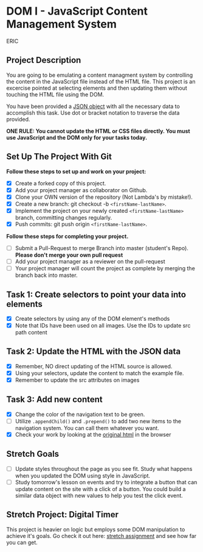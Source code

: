 # DOM I - JavaScript Content Management System
ERIC
## Project Description
You are going to be emulating a content managment system by controlling the content in the JavaScript file instead of the HTML file. This project is an excercise pointed at selecting elements and then updating them without touching the HTML file using the DOM.

You have been provided a [JSON object](js/index.js) with all the necessary data to accomplish this task.  Use dot or bracket notation to traverse the data provided.

**ONE RULE: You cannot update the HTML or CSS files directly.  You must use JavaScript and the DOM only for your tasks today.**

## Set Up The Project With Git

**Follow these steps to set up and work on your project:**

* [x] Create a forked copy of this project.
* [x] Add your project manager as collaborator on Github.
* [x] Clone your OWN version of the repository (Not Lambda's by mistake!).
* [x] Create a new branch: git checkout -b `<firstName-lastName>`.
* [x] Implement the project on your newly created `<firstName-lastName>` branch, committing changes regularly.
* [x] Push commits: git push origin `<firstName-lastName>`.

**Follow these steps for completing your project.**

* [ ] Submit a Pull-Request to merge <firstName-lastName> Branch into master (student's  Repo). **Please don't merge your own pull request**
* [ ] Add your project manager as a reviewer on the pull-request
* [ ] Your project manager will count the project as complete by merging the branch back into master.

## Task 1: Create selectors to point your data into elements
* [x] Create selectors by using any of the DOM element's methods
* [x] Note that IDs have been used on all images.  Use the IDs to update src path content

## Task 2: Update the HTML with the JSON data
* [x] Remember, NO direct updating of the HTML source is allowed.
* [x] Using your selectors, update the content to match the example file.
* [x] Remember to update the src attributes on images

## Task 3: Add new content
* [x] Change the color of the navigation text to be green.
* [ ] Utilize `.appendChild()` and `.prepend()` to add two new items to the navigation system. You can call them whatever you want.
* [x] Check your work by looking at the [original html](original.html) in the browser

## Stretch Goals
* [ ] Update styles throughout the page as you see fit.  Study what happens when you updated the DOM using style in JavaScript.  
* [ ] Study tomorrow's lesson on events and try to integrate a button that can update content on the site with a click of a button.  You could build a similar data object with new values to help you test the click event.

## Stretch Project: Digital Timer
This project is heavier on logic but employs some DOM manipulation to achieve it's goals.  Go check it out here: [stretch assignment](stretch-assignment) and see how far you can get. 